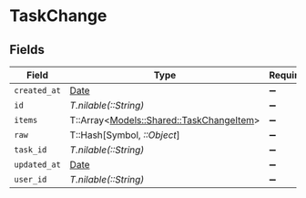 # TaskChange


## Fields

| Field                                                                             | Type                                                                              | Required                                                                          | Description                                                                       |
| --------------------------------------------------------------------------------- | --------------------------------------------------------------------------------- | --------------------------------------------------------------------------------- | --------------------------------------------------------------------------------- |
| `created_at`                                                                      | [Date](https://ruby-doc.org/stdlib-2.6.1/libdoc/date/rdoc/Date.html)              | :heavy_minus_sign:                                                                | N/A                                                                               |
| `id`                                                                              | *T.nilable(::String)*                                                             | :heavy_minus_sign:                                                                | N/A                                                                               |
| `items`                                                                           | T::Array<[Models::Shared::TaskChangeItem](../../models/shared/taskchangeitem.md)> | :heavy_minus_sign:                                                                | N/A                                                                               |
| `raw`                                                                             | T::Hash[Symbol, *::Object*]                                                       | :heavy_minus_sign:                                                                | N/A                                                                               |
| `task_id`                                                                         | *T.nilable(::String)*                                                             | :heavy_minus_sign:                                                                | N/A                                                                               |
| `updated_at`                                                                      | [Date](https://ruby-doc.org/stdlib-2.6.1/libdoc/date/rdoc/Date.html)              | :heavy_minus_sign:                                                                | N/A                                                                               |
| `user_id`                                                                         | *T.nilable(::String)*                                                             | :heavy_minus_sign:                                                                | N/A                                                                               |